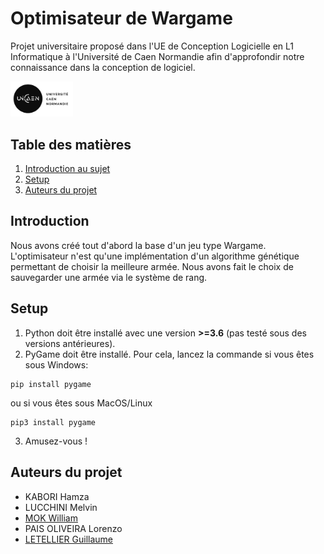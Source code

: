 # Optimisateur de Wargame

Projet universitaire proposé dans l'UE de Conception Logicielle en L1 Informatique à l'Université de Caen Normandie afin d'approfondir notre connaissance dans la conception de logiciel.

<img src="logo-UNICAEN.jpg" style="width: 100px;" />


## Table des matières
1. [Introduction au sujet](#introduction)
2. [Setup](#setup)
3. [Auteurs du projet](#auteurs-du-projet)

## Introduction
Nous avons créé tout d'abord la base d'un jeu type Wargame. L'optimisateur n'est qu'une implémentation d'un algorithme génétique permettant de choisir la meilleure armée. Nous avons fait le choix de sauvegarder une armée via le système de rang.

## Setup
1. Python doit être installé avec une version **>=3.6** (pas testé sous des versions antérieures).
2. PyGame doit être installé. Pour cela, lancez la commande si vous êtes sous Windows: 
```
pip install pygame
```
ou si vous êtes sous MacOS/Linux
```
pip3 install pygame
```
3. Amusez-vous !

## Auteurs du projet
- KABORI Hamza
- LUCCHINI Melvin
- [MOK William](https://github.com/Akbeeh)
- PAIS OLIVEIRA Lorenzo
- [LETELLIER Guillaume](https://github.com/Guigui14460)
